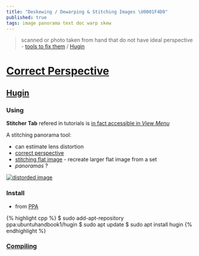 ```yaml
---
title: "Deskewing / Dewarping & Stitching Images \U0001F4D0"
published: true
tags: image panorama text doc warp skew
---
```

>  scanned or photo taken from hand that do not have ideal perspective - [tools to fix them](https://safjan.com/tools-for-doc-deskewing-and-dewarping/#page-dewarp-11k-stars) / [Hugin](https://hugin.sourceforge.io/tutorials/index.shtml)

# [Correct Perspective](https://chatgpt.com/share/681c79f3-9dec-800d-b268-ac7b4160f260)

## [Hugin](https://hugin.sourceforge.io/tutorials/index.shtml)

### Using

**Stitcher Tab** refered in tutorials is [in fact accessible in _View Menu_](https://www.dpreview.com/forums/thread/4170386)

A stitching panorama tool:
- can estimate lens distortion
- [correct perspective](https://hugin.sourceforge.io/tutorials/perspective/en.shtml)
- [stitching flat image](https://hugin.sourceforge.io/tutorials/scans/en.shtml) - recreate larger flat image from a set
- _panoramas_ ?

[![distorded image](https://blogger.googleusercontent.com/img/b/R29vZ2xl/AVvXsEhxbqRsALb67nwNkj1Yzfr2thw7MnP5sSxHd4rTq0xTC-oc6H8_jlycbmy8qp_N0DG7dN49af1uCg4ZB2gUuu3CGvoGEmbsrY2tClLAqjiazWLFMKISyGgF_OnUOJV-LmKpsb-ATy-2_vE/s640/samyang+7.5mm+f3.5+example+image+sergels+torg+f5.6.jpg)](https://m43photo.blogspot.com/2012/03/defishing-fisheye-images.html)

### Install
- from [PPA](https://ubuntuhandbook.org/index.php/2024/11/hugin-2024-0-1-released-ppa-updated/)

{% highlight cpp %}
$ sudo add-apt-repository ppa:ubuntuhandbook1/hugin
$ sudo apt update
$ sudo apt install hugin
{% endhighlight %}

### [Compiling](https://wiki.panotools.org/Hugin_Compiling_Ubuntu)
